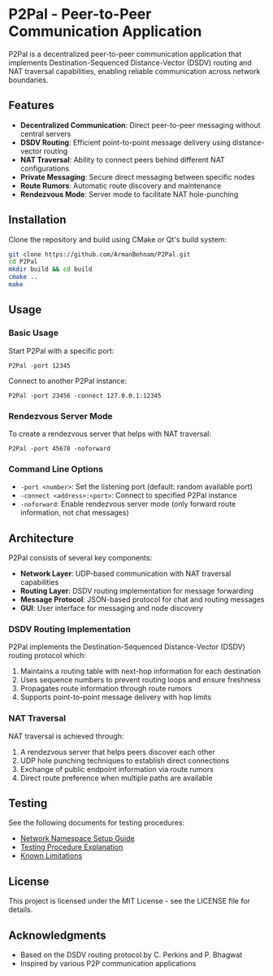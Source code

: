 # P2Pal - Peer-to-Peer Communication Application

P2Pal is a decentralized peer-to-peer communication application that implements Destination-Sequenced Distance-Vector (DSDV) routing and NAT traversal capabilities, enabling reliable communication across network boundaries.

## Features

- **Decentralized Communication**: Direct peer-to-peer messaging without central servers
- **DSDV Routing**: Efficient point-to-point message delivery using distance-vector routing
- **NAT Traversal**: Ability to connect peers behind different NAT configurations
- **Private Messaging**: Secure direct messaging between specific nodes
- **Route Rumors**: Automatic route discovery and maintenance
- **Rendezvous Mode**: Server mode to facilitate NAT hole-punching

## Installation

Clone the repository and build using CMake or Qt's build system:

```bash
git clone https://github.com/ArmanBehnam/P2Pal.git
cd P2Pal
mkdir build && cd build
cmake ..
make
```

## Usage

### Basic Usage

Start P2Pal with a specific port:
```
P2Pal -port 12345
```

Connect to another P2Pal instance:
```
P2Pal -port 23456 -connect 127.0.0.1:12345
```

### Rendezvous Server Mode
To create a rendezvous server that helps with NAT traversal:
```
P2Pal -port 45678 -noforward
```

### Command Line Options

- `-port <number>`: Set the listening port (default: random available port)
- `-connect <address>:<port>`: Connect to specified P2Pal instance
- `-noforward`: Enable rendezvous server mode (only forward route information, not chat messages)

## Architecture

P2Pal consists of several key components:

- **Network Layer**: UDP-based communication with NAT traversal capabilities
- **Routing Layer**: DSDV routing implementation for message forwarding
- **Message Protocol**: JSON-based protocol for chat and routing messages
- **GUI**: User interface for messaging and node discovery

### DSDV Routing Implementation

P2Pal implements the Destination-Sequenced Distance-Vector (DSDV) routing protocol which:

1. Maintains a routing table with next-hop information for each destination
2. Uses sequence numbers to prevent routing loops and ensure freshness
3. Propagates route information through route rumors
4. Supports point-to-point message delivery with hop limits

### NAT Traversal

NAT traversal is achieved through:

1. A rendezvous server that helps peers discover each other
2. UDP hole punching techniques to establish direct connections
3. Exchange of public endpoint information via route rumors
4. Direct route preference when multiple paths are available

## Testing

See the following documents for testing procedures:
- [Network Namespace Setup Guide](docs/network-namespace-setup.md)
- [Testing Procedure Explanation](docs/testing-procedure.md)
- [Known Limitations](docs/known-limitations.md)

## License

This project is licensed under the MIT License - see the LICENSE file for details.

## Acknowledgments

- Based on the DSDV routing protocol by C. Perkins and P. Bhagwat
- Inspired by various P2P communication applications

